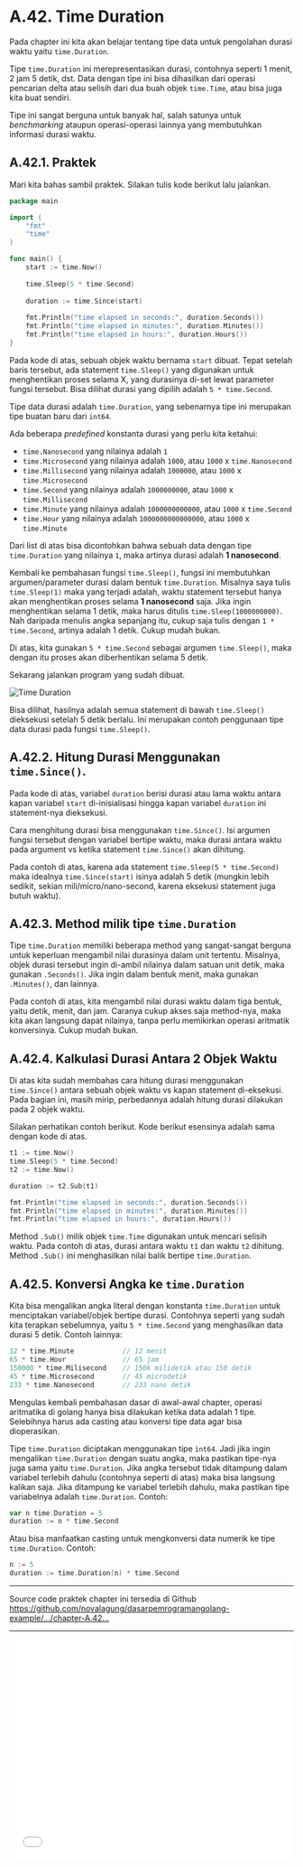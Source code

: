 # A.42. Time Duration

Pada chapter ini kita akan belajar tentang tipe data untuk pengolahan durasi waktu yaitu `time.Duration`.

Tipe `time.Duration` ini merepresentasikan durasi, contohnya seperti 1 menit, 2 jam 5 detik, dst. Data dengan tipe ini bisa dihasilkan dari operasi pencarian delta atau selisih dari dua buah objek `time.Time`, atau bisa juga kita buat sendiri.

Tipe ini sangat berguna untuk banyak hal, salah satunya untuk *benchmarking* ataupun operasi-operasi lainnya yang membutuhkan informasi durasi waktu.

## A.42.1. Praktek 

Mari kita bahas sambil praktek. Silakan tulis kode berikut lalu jalankan.

```go
package main

import (
	"fmt"
	"time"
)

func main() {
	start := time.Now()
	
	time.Sleep(5 * time.Second)
	
	duration := time.Since(start)
	
	fmt.Println("time elapsed in seconds:", duration.Seconds())
	fmt.Println("time elapsed in minutes:", duration.Minutes())
	fmt.Println("time elapsed in hours:", duration.Hours())
}
```

Pada kode di atas, sebuah objek waktu bernama `start` dibuat. Tepat setelah baris tersebut, ada statement `time.Sleep()` yang digunakan untuk menghentikan proses selama X, yang durasinya di-set lewat parameter fungsi tersebut. Bisa dilihat durasi yang dipilih adalah `5 * time.Second`.

Tipe data durasi adalah `time.Duration`, yang sebenarnya tipe ini merupakan tipe buatan baru dari `int64`.

Ada beberapa *predefined* konstanta durasi yang perlu kita ketahui:

- `time.Nanosecond` yang nilainya adalah `1`
- `time.Microsecond` yang nilainya adalah `1000`, atau `1000` x `time.Nanosecond`
- `time.Millisecond` yang nilainya adalah `1000000`, atau `1000` x `time.Microsecond`
- `time.Second` yang nilainya adalah `1000000000`, atau `1000` x `time.Millisecond`
- `time.Minute` yang nilainya adalah `1000000000000`, atau `1000` x `time.Second`
- `time.Hour` yang nilainya adalah `1000000000000000`, atau `1000` x `time.Minute`

Dari list di atas bisa dicontohkan bahwa sebuah data dengan tipe `time.Duration` yang nilainya `1`, maka artinya durasi adalah **1 nanosecond**.

Kembali ke pembahasan fungsi `time.Sleep()`, fungsi ini membutuhkan argumen/parameter durasi dalam bentuk `time.Duration`. Misalnya saya tulis `time.Sleep(1)` maka yang terjadi adalah, waktu statement tersebut hanya akan menghentikan proses selama **1 nanosecond** saja. Jika ingin menghentikan selama 1 detik, maka harus ditulis `time.Sleep(1000000000)`. Nah daripada menulis angka sepanjang itu, cukup saja tulis dengan `1 * time.Second`, artinya adalah 1 detik. Cukup mudah bukan.

Di atas, kita gunakan `5 * time.Second` sebagai argumen `time.Sleep()`, maka dengan itu proses akan diberhentikan selama 5 detik.

Sekarang jalankan program yang sudah dibuat.

![Time Duration](images/A_time_duration_1.png)

Bisa dilihat, hasilnya adalah semua statement di bawah `time.Sleep()` dieksekusi setelah 5 detik berlalu. Ini merupakan contoh penggunaan tipe data durasi pada fungsi `time.Sleep()`.

## A.42.2. Hitung Durasi Menggunakan `time.Since()`.

Pada kode di atas, variabel `duration` berisi durasi atau lama waktu antara kapan variabel `start` di-inisialisasi hingga kapan variabel `duration` ini statement-nya dieksekusi.

Cara menghitung durasi bisa menggunakan `time.Since()`. Isi argumen fungsi tersebut dengan variabel bertipe waktu, maka durasi antara waktu pada argument vs ketika statement `time.Since()` akan dihitung.

Pada contoh di atas, karena ada statement `time.Sleep(5 * time.Second)` maka idealnya `time.Since(start)` isinya adalah 5 detik (mungkin lebih sedikit, sekian mili/micro/nano-second, karena eksekusi statement juga butuh waktu).

## A.42.3. Method milik tipe `time.Duration`

Tipe `time.Duration` memiliki beberapa method yang sangat-sangat berguna untuk keperluan mengambil nilai durasinya dalam unit tertentu. Misalnya, objek durasi tersebut ingin di-ambil nilainya dalam satuan unit detik, maka gunakan `.Seconds()`. Jika ingin dalam bentuk menit, maka gunakan `.Minutes()`, dan lainnya.

Pada contoh di atas, kita mengambil nilai durasi waktu dalam tiga bentuk, yaitu detik, menit, dan jam. Caranya cukup akses saja method-nya, maka kita akan langsung dapat nilainya, tanpa perlu memikirkan operasi aritmatik konversinya. Cukup mudah bukan.

## A.42.4. Kalkulasi Durasi Antara 2 Objek Waktu

Di atas kita sudah membahas cara hitung durasi menggunakan `time.Since()` antara sebuah objek waktu vs kapan statement di-eksekusi. Pada bagian ini, masih mirip, perbedannya adalah hitung durasi dilakukan pada 2 objek waktu.

Silakan perhatikan contoh berikut. Kode berikut esensinya adalah sama dengan kode di atas.

```go
t1 := time.Now()
time.Sleep(5 * time.Second)
t2 := time.Now()

duration := t2.Sub(t1)

fmt.Println("time elapsed in seconds:", duration.Seconds())
fmt.Println("time elapsed in minutes:", duration.Minutes())
fmt.Println("time elapsed in hours:", duration.Hours())
```

Method `.Sub()` milik objek `time.Time` digunakan untuk mencari selisih waktu. Pada contoh di atas, durasi antara waktu `t1` dan waktu `t2` dihitung. Method `.Sub()` ini menghasilkan nilai balik bertipe `time.Duration`.

## A.42.5. Konversi Angka ke `time.Duration` 

Kita bisa mengalikan angka literal dengan konstanta `time.Duration` untuk menciptakan variabel/objek bertipe durasi. Contohnya seperti yang sudah kita terapkan sebelumnya, yaitu `5 * time.Second` yang menghasilkan data durasi 5 detik. Contoh lainnya:

```go
12 * time.Minute 			// 12 menit
65 * time.Hour 				// 65 jam
150000 * time.Milisecond 	// 150k milidetik atau 150 detik
45 * time.Microsecond 		// 45 microdetik
233 * time.Nanosecond 		// 233 nano detik
```

Mengulas kembali pembahasan dasar di awal-awal chapter, operasi aritmatika di golang hanya bisa dilakukan ketika data adalah 1 tipe. Selebihnya harus ada casting atau konversi tipe data agar bisa dioperasikan.

Tipe `time.Duration` diciptakan menggunakan tipe `ìnt64`. Jadi jika ingin mengalikan `time.Duration` dengan suatu angka, maka pastikan tipe-nya juga sama yaitu `time.Duration`. Jika angka tersebut tidak ditampung dalam variabel terlebih dahulu (contohnya seperti di atas) maka bisa langsung kalikan saja. Jika ditampung ke variabel terlebih dahulu, maka pastikan tipe variabelnya adalah `time.Duration`. Contoh:

```go
var n time.Duration = 5
duration := n * time.Second
```

Atau bisa manfaatkan casting untuk mengkonversi data numerik ke tipe `time.Duration`. Contoh:

```go
n := 5
duration := time.Duration(n) * time.Second
```

---

<div class="source-code-link">
    <div class="source-code-link-message">Source code praktek chapter ini tersedia di Github</div>
    <a href="https://github.com/novalagung/dasarpemrogramangolang-example/tree/master/chapter-A.42-time-duration">https://github.com/novalagung/dasarpemrogramangolang-example/.../chapter-A.42...</a>
</div>

---

<iframe src="partial/ebooks.html" width="100%" height="390px" frameborder="0" scrolling="no"></iframe>
